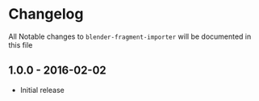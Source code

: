# Changelog

All Notable changes to `blender-fragment-importer` will be documented in this file

## 1.0.0 - 2016-02-02

- Initial release

